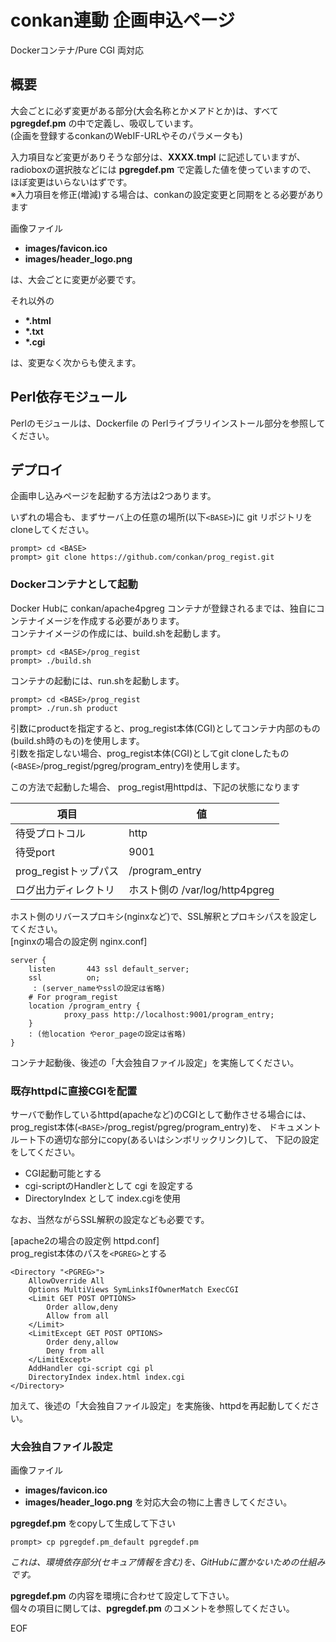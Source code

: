 # conkan連動 企画申込ページ

Dockerコンテナ/Pure CGI 両対応

## 概要

大会ごとに必ず変更がある部分(大会名称とかメアドとか)は、すべて **pgregdef.pm** の中で定義し、吸収しています。  
(企画を登録するconkanのWebIF-URLやそのパラメータも)

入力項目など変更がありそうな部分は、**XXXX.tmpl** に記述していますが、
radioboxの選択肢などには **pgregdef.pm** で定義した値を使っていますので、
ほぼ変更はいらないはずです。  
※入力項目を修正(増減)する場合は、conkanの設定変更と同期をとる必要があります

画像ファイル
- **images/favicon.ico**
- **images/header_logo.png**

は、大会ごとに変更が必要です。

それ以外の
- **\*.html**
- **\*.txt**
- **\*.cgi**

は、変更なく次からも使えます。

## Perl依存モジュール

Perlのモジュールは、Dockerfile の Perlライブラリインストール部分を参照してください。

## デプロイ

企画申し込みページを起動する方法は2つあります。

いずれの場合も、まずサーバ上の任意の場所(以下`<BASE>`)に
git リポジトリをcloneしてください。

~~~
prompt> cd <BASE>
prompt> git clone https://github.com/conkan/prog_regist.git
~~~

### Dockerコンテナとして起動

Docker Hubに conkan/apache4pgreg コンテナが登録されるまでは、独自にコンテナイメージを作成する必要があります。  
コンテナイメージの作成には、build.shを起動します。

~~~
prompt> cd <BASE>/prog_regist
prompt> ./build.sh
~~~

コンテナの起動には、run.shを起動します。

~~~
prompt> cd <BASE>/prog_regist
prompt> ./run.sh product
~~~

引数にproductを指定すると、prog_regist本体(CGI)としてコンテナ内部のもの(build.sh時のもの)を使用します。  
引数を指定しない場合、prog_regist本体(CGI)としてgit cloneしたもの(`<BASE>`/prog_regist/pgreg/program_entry)を使用します。 

この方法で起動した場合、 prog_regist用httpdは、下記の状態になります

項目 | 値
---- | ----
待受プロトコル        | http
待受port           | 9001
prog_registトップパス | /program_entry
ログ出力ディレクトリ  | ホスト側の /var/log/http4pgreg

  ホスト側のリバースプロキシ(nginxなど)で、SSL解釈とプロキシパスを設定してください。   
  [nginxの場合の設定例 nginx.conf] 

~~~
server {
    listen       443 ssl default_server;
    ssl          on;
     : (server_nameやsslの設定は省略)
    # For program_regist
    location /program_entry {
            proxy_pass http://localhost:9001/program_entry;
    }
    : (他location やeror_pageの設定は省略)
}
~~~
コンテナ起動後、後述の「大会独自ファイル設定」を実施してください。

### 既存httpdに直接CGIを配置

サーバで動作しているhttpd(apacheなど)のCGIとして動作させる場合には、
prog_regist本体(`<BASE>`/prog_regist/pgreg/program_entry)を、
ドキュメントルート下の適切な部分にcopy(あるいはシンボリックリンク)して、
下記の設定をしてください。

- CGI起動可能とする
- cgi-scriptのHandlerとして cgi を設定する
- DirectoryIndex として index.cgiを使用

なお、当然ながらSSL解釈の設定なども必要です。

  [apache2の場合の設定例 httpd.conf]  
  prog_regist本体のパスを`<PGREG>`とする 

~~~
<Directory "<PGREG>">
    AllowOverride All
    Options MultiViews SymLinksIfOwnerMatch ExecCGI
    <Limit GET POST OPTIONS>
        Order allow,deny
        Allow from all
    </Limit>
    <LimitExcept GET POST OPTIONS>
        Order deny,allow
        Deny from all
    </LimitExcept>
    AddHandler cgi-script cgi pl
    DirectoryIndex index.html index.cgi
</Directory>
~~~

加えて、後述の「大会独自ファイル設定」を実施後、httpdを再起動してください。

### 大会独自ファイル設定

画像ファイル
- **images/favicon.ico**
- **images/header_logo.png**
を対応大会の物に上書きしてください。

**pgregdef.pm** をcopyして生成して下さい 

~~~
prompt> cp pgregdef.pm_default pgregdef.pm
~~~

 _これは、環境依存部分(セキュア情報を含む)を、GitHubに置かないための仕組みです。_

**pgregdef.pm** の内容を環境に合わせて設定して下さい。  
個々の項目に関しては、**pgregdef.pm** のコメントを参照してください。

EOF
